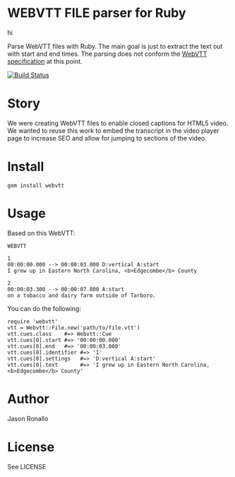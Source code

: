 # WEBVTT FILE parser for Ruby

hi

Parse WebVTT files with Ruby.
The main goal is just to extract the text out with start and end times.
The parsing does not conform the [WebVTT specification](http://dev.w3.org/html5/webvtt/) at this point.

[![Build Status](https://travis-ci.org/jronallo/webvtt.png)](https://travis-ci.org/jronallo/webvtt)

# Story

We were creating WebVTT files to enable closed captions for HTML5 video.
We wanted to reuse this work to embed the transcript in the video player
page to increase SEO and allow for jumping to sections of the video.

# Install

```
gem install webvtt
```

# Usage

Based on this WebVTT:

```
WEBVTT

1
00:00:00.000 --> 00:00:03.000 D:vertical A:start
I grew up in Eastern North Carolina, <b>Edgecombe</b> County

2
00:00:03.300 --> 00:00:07.800 A:start
on a tobacco and dairy farm outside of Tarboro.
```

You can do the following:


```
require 'webvtt'
vtt = Webvtt::File.new('path/to/file.vtt')
vtt.cues.class    #=> Webvtt::Cue
vtt.cues[0].start #=> '00:00:00.000'
vtt.cues[0].end   #=> '00:00:03.000'
vtt.cues[0].identifier #=> '1'
vtt.cues[0].settings   #=> 'D:vertical A:start'
vtt.cues[0].text       #=> 'I grew up in Eastern North Carolina, <b>Edgecombe</b> County'
```

# Author

Jason Ronallo

# License

See LICENSE

